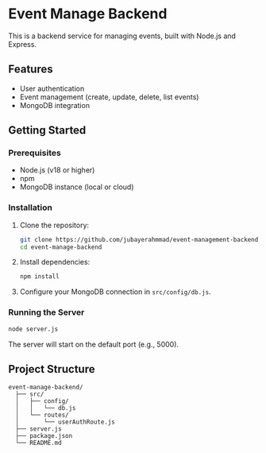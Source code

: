 # Event Manage Backend

This is a backend service for managing events, built with Node.js and Express.

## Features

- User authentication
- Event management (create, update, delete, list events)
- MongoDB integration

## Getting Started

### Prerequisites

- Node.js (v18 or higher)
- npm
- MongoDB instance (local or cloud)

### Installation

1. Clone the repository:
   ```bash
   git clone https://github.com/jubayerahmmad/event-management-backend
   cd event-manage-backend
   ```
2. Install dependencies:
   ```bash
   npm install
   ```
3. Configure your MongoDB connection in `src/config/db.js`.

### Running the Server

```bash
node server.js
```

The server will start on the default port (e.g., 5000).

## Project Structure

```
event-manage-backend/
  ├── src/
  │   ├── config/
  │   │   └── db.js
  │   └── routes/
  │       └── userAuthRoute.js
  ├── server.js
  ├── package.json
  └── README.md
```
